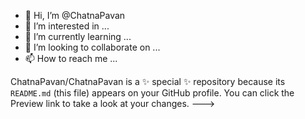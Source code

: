 - 👋 Hi, I’m @ChatnaPavan
- 👀 I’m interested in ...
- 🌱 I’m currently learning ...
- 💞️ I’m looking to collaborate on ...
- 📫 How to reach me ...


ChatnaPavan/ChatnaPavan is a ✨ special ✨ repository because its `README.md` (this file) appears on your GitHub profile.
You can click the Preview link to take a look at your changes.
--->
